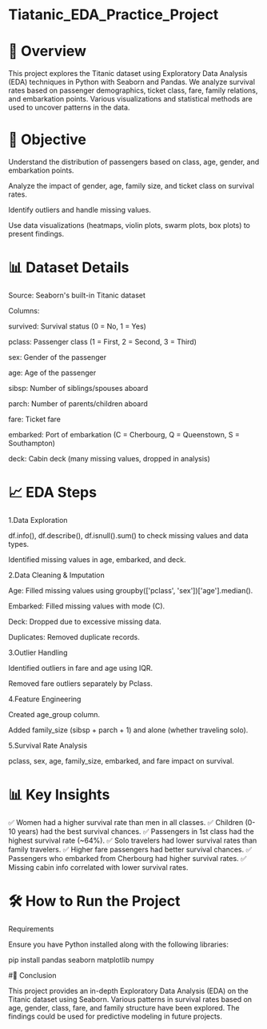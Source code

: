 # Tiatanic_EDA_Practice_Project

# 📌 Overview
This project explores the Titanic dataset using Exploratory Data Analysis (EDA) techniques in Python with Seaborn and Pandas. We analyze survival rates based on passenger demographics, ticket class, fare, family relations, and embarkation points. Various visualizations and statistical methods are used to uncover patterns in the data.

# 🎯 Objective
Understand the distribution of passengers based on class, age, gender, and embarkation points.

Analyze the impact of gender, age, family size, and ticket class on survival rates.

Identify outliers and handle missing values.

Use data visualizations (heatmaps, violin plots, swarm plots, box plots) to present findings.

# 📊 Dataset Details
Source: Seaborn's built-in Titanic dataset

Columns:

survived: Survival status (0 = No, 1 = Yes)

pclass: Passenger class (1 = First, 2 = Second, 3 = Third)

sex: Gender of the passenger

age: Age of the passenger

sibsp: Number of siblings/spouses aboard

parch: Number of parents/children aboard

fare: Ticket fare

embarked: Port of embarkation (C = Cherbourg, Q = Queenstown, S = Southampton)

deck: Cabin deck (many missing values, dropped in analysis)

# 📈 EDA Steps
1.Data Exploration

df.info(), df.describe(), df.isnull().sum() to check missing values and data types.

Identified missing values in age, embarked, and deck.

2.Data Cleaning & Imputation

Age: Filled missing values using groupby(['pclass', 'sex'])['age'].median().

Embarked: Filled missing values with mode (C).

Deck: Dropped due to excessive missing data.

Duplicates: Removed duplicate records.

3.Outlier Handling

Identified outliers in fare and age using IQR.

Removed fare outliers separately by Pclass.

4.Feature Engineering

Created age_group column.

Added family_size (sibsp + parch + 1) and alone (whether traveling solo).

5.Survival Rate Analysis

pclass, sex, age, family_size, embarked, and fare impact on survival.

# 📊 Key Insights

✅ Women had a higher survival rate than men in all classes.
✅ Children (0-10 years) had the best survival chances.
✅ Passengers in 1st class had the highest survival rate (~64%).
✅ Solo travelers had lower survival rates than family travelers.
✅ Higher fare passengers had better survival chances.
✅ Passengers who embarked from Cherbourg had higher survival rates.
✅ Missing cabin info correlated with lower survival rates.


# 🛠 How to Run the Project

Requirements

Ensure you have Python installed along with the following libraries:

pip install pandas seaborn matplotlib numpy


#📜 Conclusion

This project provides an in-depth Exploratory Data Analysis (EDA) on the Titanic dataset using Seaborn. Various patterns in survival rates based on age, gender, class, fare, and family structure have been explored. The findings could be used for predictive modeling in future projects.

